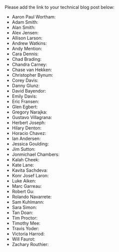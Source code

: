 Please add the link to your technical blog post below:

* Aaron Paul Wortham: 
* Adam Smith: 
* Alan Smith: 
* Alex Jensen: 
* Allison Larson: 
* Andrew Watkins: 
* Andy Mention: 
* Cara Dennis: 
* Chad Brading: 
* Chandra Carney: 
* Chase van Hekken: 
* Christopher Bynum: 
* Corey Davis: 
* Danny Glunz: 
* David Bayendor: 
* Emily Davis: 
* Eric Fransen: 
* Glen Egbert: 
* Gregory Narajka: 
* Gustavo Villagrana: 
* Herbert Joseph: 
* Hilary Denton: 
* Horacio Chavez: 
* Ian Andersen: 
* Jessica Goulding: 
* Jim Sutton: 
* Jonmichael Chambers: 
* Kalah Cheek: 
* Kate Lane: 
* Kavita Sachdeva: 
* Konr Josef Laron: 
* Luke Aiken: 
* Marc Garreau: 
* Robert Gu: 
* Rolando Navarrete: 
* Sam Kuhlmann: 
* Sara Simon: 
* Tan Doan: 
* Tim Proctor: 
* Timothy Mee: 
* Travis Yoder: 
* Victoria Harrod: 
* Will Faurot: 
* Zachary Routhier: 
